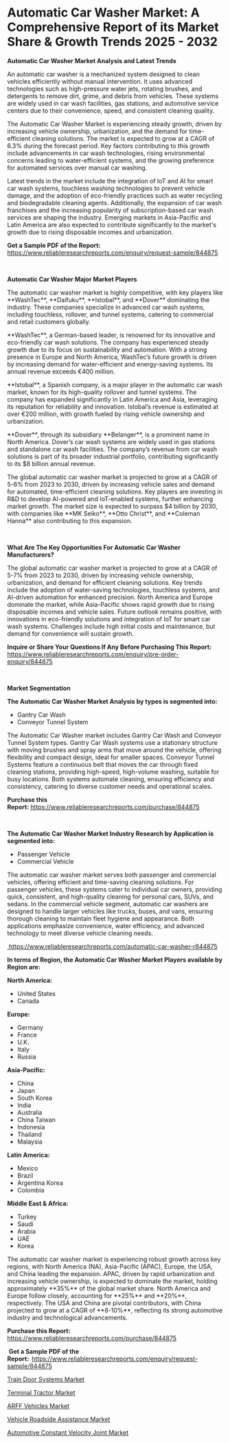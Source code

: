 <p><h1>Automatic Car Washer Market: A Comprehensive Report of its Market Share & Growth Trends 2025 - 2032</h1></p><p><strong>Automatic Car Washer Market Analysis and Latest Trends</strong></p>
<p><p>An automatic car washer is a mechanized system designed to clean vehicles efficiently without manual intervention. It uses advanced technologies such as high-pressure water jets, rotating brushes, and detergents to remove dirt, grime, and debris from vehicles. These systems are widely used in car wash facilities, gas stations, and automotive service centers due to their convenience, speed, and consistent cleaning quality.</p><p>The Automatic Car Washer Market is experiencing steady growth, driven by increasing vehicle ownership, urbanization, and the demand for time-efficient cleaning solutions. The market is expected to grow at a CAGR of 6.3% during the forecast period. Key factors contributing to this growth include advancements in car wash technologies, rising environmental concerns leading to water-efficient systems, and the growing preference for automated services over manual car washing.</p><p>Latest trends in the market include the integration of IoT and AI for smart car wash systems, touchless washing technologies to prevent vehicle damage, and the adoption of eco-friendly practices such as water recycling and biodegradable cleaning agents. Additionally, the expansion of car wash franchises and the increasing popularity of subscription-based car wash services are shaping the industry. Emerging markets in Asia-Pacific and Latin America are also expected to contribute significantly to the market's growth due to rising disposable incomes and urbanization.</p></p>
<p><strong>Get a Sample PDF of the Report:&nbsp;</strong> <a href="https://www.reliableresearchreports.com/enquiry/request-sample/844875?utm_campaign=36&utm_medium=2&utm_source=Github&utm_content=ia&utm_term=21012025&utm_id=automatic-car-washer">https://www.reliableresearchreports.com/enquiry/request-sample/844875</a></p>
<p>&nbsp;</p>
<p><strong>Automatic Car Washer Major Market Players</strong></p>
<p><p>The automatic car washer market is highly competitive, with key players like **WashTec**, **Daifuku**, **Istobal**, and **Dover** dominating the industry. These companies specialize in advanced car wash systems, including touchless, rollover, and tunnel systems, catering to commercial and retail customers globally.</p><p>**WashTec**, a German-based leader, is renowned for its innovative and eco-friendly car wash solutions. The company has experienced steady growth due to its focus on sustainability and automation. With a strong presence in Europe and North America, WashTec’s future growth is driven by increasing demand for water-efficient and energy-saving systems. Its annual revenue exceeds €400 million.</p><p>**Istobal**, a Spanish company, is a major player in the automatic car wash market, known for its high-quality rollover and tunnel systems. The company has expanded significantly in Latin America and Asia, leveraging its reputation for reliability and innovation. Istobal’s revenue is estimated at over €200 million, with growth fueled by rising vehicle ownership and urbanization.</p><p>**Dover**, through its subsidiary **Belanger**, is a prominent name in North America. Dover’s car wash systems are widely used in gas stations and standalone car wash facilities. The company’s revenue from car wash solutions is part of its broader industrial portfolio, contributing significantly to its $8 billion annual revenue.</p><p>The global automatic car washer market is projected to grow at a CAGR of 5-6% from 2023 to 2030, driven by increasing vehicle sales and demand for automated, time-efficient cleaning solutions. Key players are investing in R&D to develop AI-powered and IoT-enabled systems, further enhancing market growth. The market size is expected to surpass $4 billion by 2030, with companies like **MK Seiko**, **Otto Christ**, and **Coleman Hanna** also contributing to this expansion.</p></p>
<p>&nbsp;</p>
<p><strong>What Are The Key Opportunities For Automatic Car Washer Manufacturers?</strong></p>
<p><p>The global automatic car washer market is projected to grow at a CAGR of 5-7% from 2023 to 2030, driven by increasing vehicle ownership, urbanization, and demand for efficient cleaning solutions. Key trends include the adoption of water-saving technologies, touchless systems, and AI-driven automation for enhanced precision. North America and Europe dominate the market, while Asia-Pacific shows rapid growth due to rising disposable incomes and vehicle sales. Future outlook remains positive, with innovations in eco-friendly solutions and integration of IoT for smart car wash systems. Challenges include high initial costs and maintenance, but demand for convenience will sustain growth.</p></p>
<p><strong>Inquire or Share Your Questions If Any Before Purchasing This Report:</strong> <a href="https://www.reliableresearchreports.com/enquiry/pre-order-enquiry/844875?utm_campaign=36&utm_medium=2&utm_source=Github&utm_content=ia&utm_term=21012025&utm_id=automatic-car-washer">https://www.reliableresearchreports.com/enquiry/pre-order-enquiry/844875</a></p>
<p>&nbsp;</p>
<p><strong>Market Segmentation</strong></p>
<p><strong>The Automatic Car Washer Market Analysis by types is segmented into:</strong></p>
<p><ul><li>Gantry Car Wash</li><li>Conveyor Tunnel System</li></ul></p>
<p><p>The Automatic Car Washer market includes Gantry Car Wash and Conveyor Tunnel System types. Gantry Car Wash systems use a stationary structure with moving brushes and spray arms that move around the vehicle, offering flexibility and compact design, ideal for smaller spaces. Conveyor Tunnel Systems feature a continuous belt that moves the car through fixed cleaning stations, providing high-speed, high-volume washing, suitable for busy locations. Both systems automate cleaning, ensuring efficiency and consistency, catering to diverse customer needs and operational scales.</p></p>
<p><strong>Purchase this Report:&nbsp;</strong><a href="https://www.reliableresearchreports.com/purchase/844875?utm_campaign=36&utm_medium=2&utm_source=Github&utm_content=ia&utm_term=21012025&utm_id=automatic-car-washer">https://www.reliableresearchreports.com/purchase/844875</a></p>
<p>&nbsp;</p>
<p><strong>The Automatic Car Washer Market Industry Research by Application is segmented into:</strong></p>
<p><ul><li>Passenger Vehicle</li><li>Commercial Vehicle</li></ul></p>
<p><p>The automatic car washer market serves both passenger and commercial vehicles, offering efficient and time-saving cleaning solutions. For passenger vehicles, these systems cater to individual car owners, providing quick, consistent, and high-quality cleaning for personal cars, SUVs, and sedans. In the commercial vehicle segment, automatic car washers are designed to handle larger vehicles like trucks, buses, and vans, ensuring thorough cleaning to maintain fleet hygiene and appearance. Both applications emphasize convenience, water efficiency, and advanced technology to meet diverse vehicle cleaning needs.</p></p>
<p><a href="https://www.reliableresearchreports.com/automatic-car-washer-r844875?utm_campaign=36&utm_medium=2&utm_source=Github&utm_content=ia&utm_term=21012025&utm_id=automatic-car-washer">&nbsp;https://www.reliableresearchreports.com/automatic-car-washer-r844875</a></p>
<p><strong>In terms of Region, the Automatic Car Washer Market Players available by Region are:</strong></p>
<p>
    <p> <strong> North America: </strong>
        <ul>
            <li>United States</li>
            <li>Canada</li>
        </ul>
        </p> 
    <p> <strong> Europe: </strong>
        <ul>
            <li>Germany</li>
            <li>France</li>
            <li>U.K.</li>
            <li>Italy</li>
            <li>Russia</li>
        </ul>
        </p> 
    <p> <strong> Asia-Pacific: </strong>
        <ul>
            <li>China</li>
            <li>Japan</li>
            <li>South Korea</li>
            <li>India</li>
            <li>Australia</li>
            <li>China Taiwan</li>
            <li>Indonesia</li>
            <li>Thailand</li>
            <li>Malaysia</li>
        </ul>
        </p> 
    <p> <strong> Latin America: </strong>
        <ul>
            <li>Mexico</li>
            <li>Brazil</li>
            <li>Argentina Korea</li>
            <li>Colombia</li>
        </ul>
        </p> 
    <p> <strong> Middle East & Africa: </strong>
        <ul>
            <li>Turkey</li>
            <li>Saudi</li>
            <li>Arabia</li>
            <li>UAE</li>
            <li>Korea</li>
        </ul>
    </p>
    </p>
<p><p>The automatic car washer market is experiencing robust growth across key regions, with North America (NA), Asia-Pacific (APAC), Europe, the USA, and China leading the expansion. APAC, driven by rapid urbanization and increasing vehicle ownership, is expected to dominate the market, holding approximately **35%** of the global market share. North America and Europe follow closely, accounting for **25%** and **20%**, respectively. The USA and China are pivotal contributors, with China projected to grow at a CAGR of **8-10%**, reflecting its strong automotive industry and technological advancements.</p></p>
<p><strong>Purchase this Report: </strong><a href="https://www.reliableresearchreports.com/purchase/844875?utm_campaign=36&utm_medium=2&utm_source=Github&utm_content=ia&utm_term=21012025&utm_id=automatic-car-washer">https://www.reliableresearchreports.com/purchase/844875</a></p>
<p>&nbsp;<strong>Get a Sample PDF of the Report:&nbsp;&nbsp;</strong><a href="https://www.reliableresearchreports.com/enquiry/request-sample/844875?utm_campaign=36&utm_medium=2&utm_source=Github&utm_content=ia&utm_term=21012025&utm_id=automatic-car-washer">https://www.reliableresearchreports.com/enquiry/request-sample/844875</a></p>
<p><strong></strong></p>
<p><p><a href="https://github.com/tamvrosiya/Market-Research-Report-List-6/blob/main/train-door-systems-market.md?utm_campaign=36&utm_medium=2&utm_source=Github&utm_content=ia&utm_term=21012025&utm_id=automatic-car-washer">Train Door Systems Market</a></p><p><a href="https://github.com/dierdrecrichton210/Market-Research-Report-List-1/blob/main/terminal-tractor-market.md?utm_campaign=36&utm_medium=2&utm_source=Github&utm_content=ia&utm_term=21012025&utm_id=automatic-car-washer">Terminal Tractor Market</a></p><p><a href="https://github.com/AngelaWalsh696/Market-Research-Report-List-1/blob/main/arff-vehicles-market.md?utm_campaign=36&utm_medium=2&utm_source=Github&utm_content=ia&utm_term=21012025&utm_id=automatic-car-washer">ARFF Vehicles Market</a></p><p><a href="https://github.com/SanjidaKhan901/Market-Research-Report-List-1/blob/main/vehicle-roadside-assistance-market.md?utm_campaign=36&utm_medium=2&utm_source=Github&utm_content=ia&utm_term=21012025&utm_id=automatic-car-washer">Vehicle Roadside Assistance Market</a></p><p><a href="https://github.com/cheryjhonson/Market-Research-Report-List-1/blob/main/automotive-constant-velocity-joint-market.md?utm_campaign=36&utm_medium=2&utm_source=Github&utm_content=ia&utm_term=21012025&utm_id=automatic-car-washer">Automotive Constant Velocity Joint Market</a></p></p>